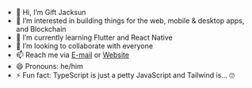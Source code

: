 - 👋 Hi, I’m Gift Jacksun
- 👀 I’m interested in building things for the web, mobile & desktop apps, and Blockchain
- 🌱 I’m currently learning Flutter and React Native
- 💞️ I’m looking to collaborate with everyone
- 📫 Reach me via <a href="mailto:codewithjacksun@gmail.com">E-mail</a> or <a href="https://giftjacksun-02.netlify.app">Website</a>
- 😄 Pronouns: he/him
- ⚡ Fun fact: TypeScript is just a petty JavaScript and Tailwind is... 🙄


<!---
learnwithjacksun/learnwithjacksun is a ✨ special ✨ repository because its `README.md` (this file) appears on your GitHub profile.
You can click the Preview link to take a look at your changes.
--->
